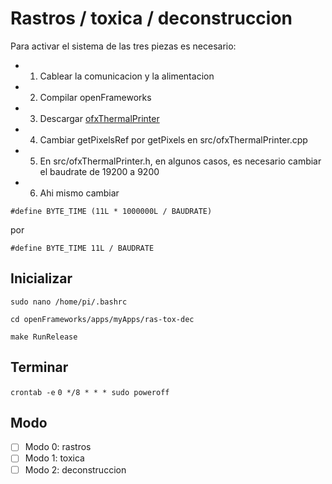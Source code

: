 
# Rastros / toxica / deconstruccion

Para activar el sistema de las tres piezas es necesario:

- 1. Cablear la comunicacion y la alimentacion
- 2. Compilar openFrameworks
- 3. Descargar [ofxThermalPrinter](https://github.com/patriciogonzalezvivo/ofxThermalPrinter)
- 4. Cambiar getPixelsRef por getPixels en src/ofxThermalPrinter.cpp
- 5. En src/ofxThermalPrinter.h, en algunos casos, es necesario cambiar el baudrate de 19200 a 9200
- 6. Ahi mismo cambiar

``#define BYTE_TIME (11L * 1000000L / BAUDRATE)``

por

``#define BYTE_TIME 11L / BAUDRATE``

## Inicializar

`sudo nano /home/pi/.bashrc`

`cd openFrameworks/apps/myApps/ras-tox-dec`

`make RunRelease`

## Terminar 

`crontab -e`
`0 */8 * * * sudo poweroff`

## Modo

- [ ] Modo 0: rastros
- [ ] Modo 1: toxica
- [ ] Modo 2: deconstruccion 
